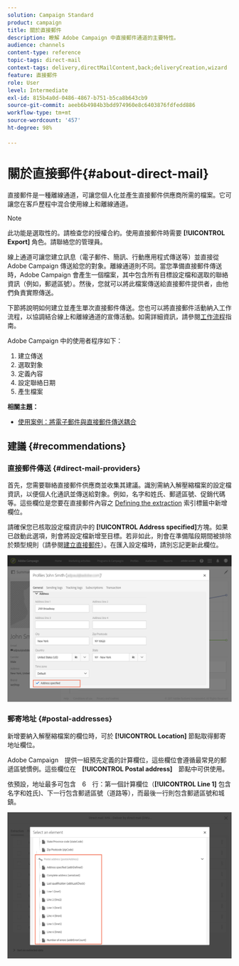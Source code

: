 ```yaml
---
solution: Campaign Standard
product: campaign
title: 關於直接郵件
description: 瞭解 Adobe Campaign 中直接郵件通道的主要特性。
audience: channels
content-type: reference
topic-tags: direct-mail
context-tags: delivery,directMailContent,back;deliveryCreation,wizard
feature: 直接郵件
role: User
level: Intermediate
exl-id: 815b4a0d-0486-4867-b751-b5ca8b643cb9
source-git-commit: aeeb6b4984b3bdd974960e8c6403876fdfedd886
workflow-type: tm+mt
source-wordcount: '457'
ht-degree: 98%

---
```


# 關於直接郵件{#about-direct-mail}

直接郵件是一種離線通道，可讓您個人化並產生直接郵件供應商所需的檔案。它可讓您在客戶歷程中混合使用線上和離線通道。

>[!NOTE]
>
>此功能是選取性的。請檢查您的授權合約。使用直接郵件時需要 **[!UICONTROL Export]** 角色。請聯絡您的管理員。

線上通道可讓您建立訊息（電子郵件、簡訊、行動應用程式傳送等）並直接從 Adobe Campaign 傳送給您的對象。離線通道則不同。當您準備直接郵件傳送時，Adobe Campaign 會產生一個檔案，其中包含所有目標設定檔和選取的聯絡資訊（例如，郵遞區號）。然後，您就可以將此檔案傳送給直接郵件提供者，由他們負責實際傳送。

下節將說明如何建立並產生單次直接郵件傳送。您也可以將直接郵件活動納入工作流程，以協調結合線上和離線通道的宣傳活動。如需詳細資訊，請參閱[工作流程](../../automating/using/get-started-workflows.md)指南。

Adobe Campaign 中的使用者程序如下：

1. 建立傳送
1. 選取對象
1. 定義內容
1. 設定聯絡日期
1. 產生檔案

**相關主題：**

* [使用案例：將電子郵件與直接郵件傳送耦合](../../automating/using/coupling-email-direct-mail.md)

## 建議 {#recommendations}

### 直接郵件傳送 {#direct-mail-providers}

首先，您需要聯絡直接郵件供應商並收集其建議。識別需納入解壓縮檔案的設定檔資訊，以便個人化通訊並傳送給對象。例如，名字和姓氏、郵遞區號、促銷代碼等。這些欄位是您要在直接郵件內容之 [Defining the extraction](../../channels/using/defining-the-direct-mail-content.md#defining-the-extraction) 索引標籤中新增欄位。

請確保您已核取設定檔資訊中的 **[!UICONTROL Address specified]**&#x200B;方塊。如果已啟動此選項，則會將設定檔新增至目標。若非如此，則會在準備階段期間被排除於類型規則（請參閱[建立直接郵件](../../channels/using/creating-the-direct-mail.md)）。在匯入設定檔時，請別忘記更新此欄位。

![](assets/direct_mail_22.png)

### 郵寄地址 {#postal-addresses}

新增要納入解壓縮檔案的欄位時，可於 **[!UICONTROL Location]** 節點取得郵寄地址欄位。

Adobe Campaign　提供一組預先定義的計算欄位，這些欄位會遵循最常見的郵遞區號慣例。這些欄位在　**[!UICONTROL Postal address]**　節點中可供使用。

依預設，地址最多可包含　6　行：第一個計算欄位（**[!UICONTROL Line 1]** 包含名字和姓氏)、下一行包含郵遞區號（道路等），而最後一行則包含郵遞區號和城鎮。

![](assets/direct_mail_23.png)
